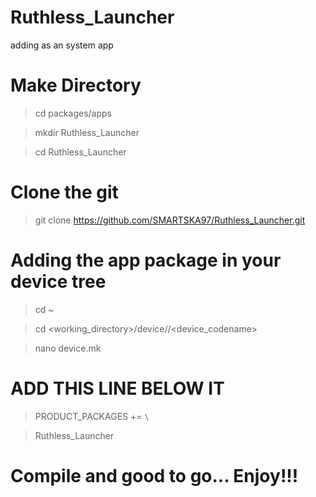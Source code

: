 # Ruthless_Launcher

adding as an system app

# Make Directory

>cd packages/apps

>mkdir Ruthless_Launcher

>cd Ruthless_Launcher

# Clone the git

>git clone https://github.com/SMARTSKA97/Ruthless_Launcher.git

# Adding the app package in your device tree

>cd ~

>cd <working_directory>/device/<manufacturer>/<device_codename>

>nano device.mk
 
# ADD THIS LINE BELOW IT 

>PRODUCT_PACKAGES += `\`

>Ruthless_Launcher

# Compile and good to go... Enjoy!!!


